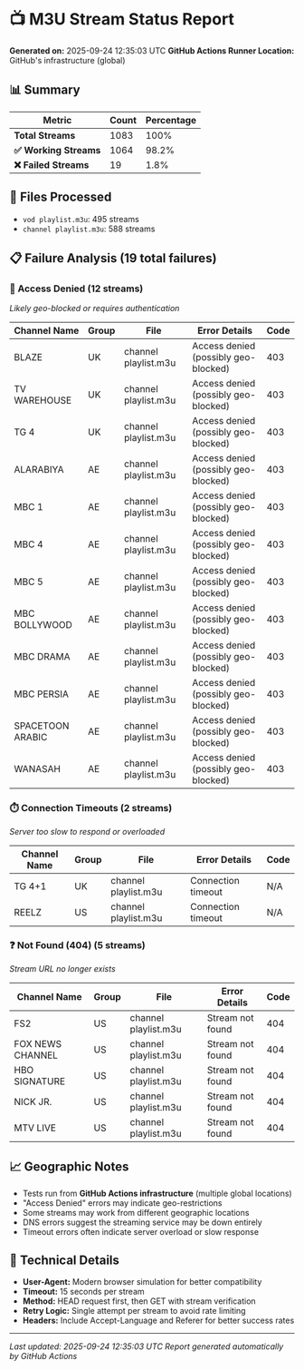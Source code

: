 # 📺 M3U Stream Status Report

**Generated on:** 2025-09-24 12:35:03 UTC
**GitHub Actions Runner Location:** GitHub's infrastructure (global)

## 📊 Summary

| Metric | Count | Percentage |
|--------|-------|------------|
| **Total Streams** | 1083 | 100% |
| **✅ Working Streams** | 1064 | 98.2% |
| **❌ Failed Streams** | 19 | 1.8% |

## 📁 Files Processed

- `vod playlist.m3u`: 495 streams
- `channel playlist.m3u`: 588 streams

## 📋 Failure Analysis (19 total failures)

### 🚫 Access Denied (12 streams)
*Likely geo-blocked or requires authentication*

| Channel Name | Group | File | Error Details | Code |
|-------------|-------|------|---------------|------|
| BLAZE | UK | channel playlist.m3u | Access denied (possibly geo-blocked) | 403 |
| TV WAREHOUSE | UK | channel playlist.m3u | Access denied (possibly geo-blocked) | 403 |
| TG 4 | UK | channel playlist.m3u | Access denied (possibly geo-blocked) | 403 |
| ALARABIYA | AE | channel playlist.m3u | Access denied (possibly geo-blocked) | 403 |
| MBC 1 | AE | channel playlist.m3u | Access denied (possibly geo-blocked) | 403 |
| MBC 4 | AE | channel playlist.m3u | Access denied (possibly geo-blocked) | 403 |
| MBC 5 | AE | channel playlist.m3u | Access denied (possibly geo-blocked) | 403 |
| MBC BOLLYWOOD | AE | channel playlist.m3u | Access denied (possibly geo-blocked) | 403 |
| MBC DRAMA | AE | channel playlist.m3u | Access denied (possibly geo-blocked) | 403 |
| MBC PERSIA | AE | channel playlist.m3u | Access denied (possibly geo-blocked) | 403 |
| SPACETOON ARABIC | AE | channel playlist.m3u | Access denied (possibly geo-blocked) | 403 |
| WANASAH | AE | channel playlist.m3u | Access denied (possibly geo-blocked) | 403 |

### ⏱️ Connection Timeouts (2 streams)
*Server too slow to respond or overloaded*

| Channel Name | Group | File | Error Details | Code |
|-------------|-------|------|---------------|------|
| TG 4+1 | UK | channel playlist.m3u | Connection timeout | N/A |
| REELZ | US | channel playlist.m3u | Connection timeout | N/A |

### ❓ Not Found (404) (5 streams)
*Stream URL no longer exists*

| Channel Name | Group | File | Error Details | Code |
|-------------|-------|------|---------------|------|
| FS2 | US | channel playlist.m3u | Stream not found | 404 |
| FOX NEWS CHANNEL | US | channel playlist.m3u | Stream not found | 404 |
| HBO SIGNATURE | US | channel playlist.m3u | Stream not found | 404 |
| NICK JR. | US | channel playlist.m3u | Stream not found | 404 |
| MTV LIVE | US | channel playlist.m3u | Stream not found | 404 |


## 📈 Geographic Notes

- Tests run from **GitHub Actions infrastructure** (multiple global locations)
- "Access Denied" errors may indicate geo-restrictions
- Some streams may work from different geographic locations
- DNS errors suggest the streaming service may be down entirely
- Timeout errors often indicate server overload or slow response

## 📝 Technical Details

- **User-Agent:** Modern browser simulation for better compatibility
- **Timeout:** 15 seconds per stream
- **Method:** HEAD request first, then GET with stream verification
- **Retry Logic:** Single attempt per stream to avoid rate limiting
- **Headers:** Include Accept-Language and Referer for better success rates

---
*Last updated: 2025-09-24 12:35:03 UTC*
*Report generated automatically by GitHub Actions*
